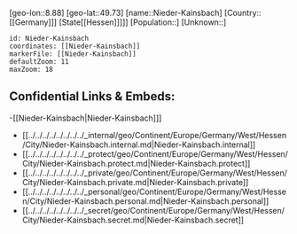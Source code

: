 ﻿---
location: [49.73,8.88]
mapzoom: [7,12] 
mapmarker: city 
type: City
tags:
- geo/City


SpocWebEntityId: 32897
isDeleted: false
confidential: public

---
[geo-lon::8.88]
[geo-lat::49.73]
[name::Nieder-Kainsbach]
[Country::[[Germany]]]
[State[[Hessen]]]]]
[Population::]
[Unknown::]


```leaflet
id: Nieder-Kainsbach
coordinates: [[Nieder-Kainsbach]]
markerFile: [[Nieder-Kainsbach]]
defaultZoom: 11 
maxZoom: 18
```


## Confidential Links & Embeds: 
-[[Nieder-Kainsbach|Nieder-Kainsbach]]] 
- [[../../../../../../../../_internal/geo/Continent/Europe/Germany/West/Hessen/City/Nieder-Kainsbach.internal.md|Nieder-Kainsbach.internal]] 
- [[../../../../../../../../_protect/geo/Continent/Europe/Germany/West/Hessen/City/Nieder-Kainsbach.protect.md|Nieder-Kainsbach.protect]] 
- [[../../../../../../../../_private/geo/Continent/Europe/Germany/West/Hessen/City/Nieder-Kainsbach.private.md|Nieder-Kainsbach.private]] 
- [[../../../../../../../../_personal/geo/Continent/Europe/Germany/West/Hessen/City/Nieder-Kainsbach.personal.md|Nieder-Kainsbach.personal]] 
- [[../../../../../../../../_secret/geo/Continent/Europe/Germany/West/Hessen/City/Nieder-Kainsbach.secret.md|Nieder-Kainsbach.secret]] 
